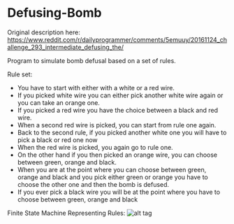 # Defusing-Bomb

Original description here: https://www.reddit.com/r/dailyprogrammer/comments/5emuuy/20161124_challenge_293_intermediate_defusing_the/

Program to simulate bomb defusal based on a set of rules. 

Rule set:
- You have to start with either with a white or a red wire.
- If you picked white wire you can either pick another white wire again or you can take an orange one.
- If you picked a red wire you have the choice between a black and red wire.
- When a second red wire is picked, you can start from rule one again.
- Back to the second rule, if you picked another white one you will have to pick a black or red one now
- When the red wire is picked, you again go to rule one.
- On the other hand if you then picked an orange wire, you can choose between green, orange and black.
- When you are at the point where you can choose between green, orange and black and you pick either green or orange you have to choose the other one and then the bomb is defused.
- If you ever pick a black wire you will be at the point where you have to choose between green, orange and black

Finite State Machine Representing Rules:
![alt tag](http://i.imgur.com/b0hoNrp.png)
